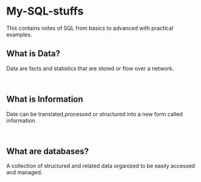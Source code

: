 # My-SQL-stuffs
This contains notes of SQL from basics to advanced with practical examples.

<h2> What is Data?</h2>
<p>Data are facts and statistics that are stored or flow over a network.</p>

<br>

<h2>What is Information</h2>
<p>Date can be translated,processed or structured into a new form called information.</p>
<br>
<h2>What are databases?</h2>
<p>A collection of structured and related data organized to be easily accessed and managed.</p>

